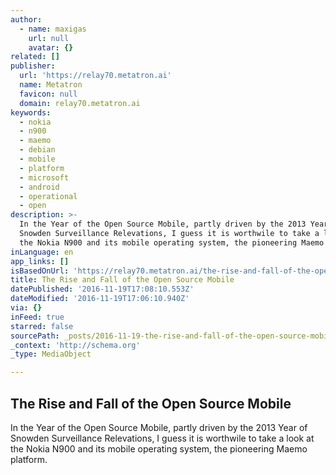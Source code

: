 ```yaml
---
author:
  - name: maxigas
    url: null
    avatar: {}
related: []
publisher:
  url: 'https://relay70.metatron.ai'
  name: Metatron
  favicon: null
  domain: relay70.metatron.ai
keywords:
  - nokia
  - n900
  - maemo
  - debian
  - mobile
  - platform
  - microsoft
  - android
  - operational
  - open
description: >-
  In the Year of the Open Source Mobile, partly driven by the 2013 Year of
  Snowden Surveillance Relevations, I guess it is worthwile to take a look at
  the Nokia N900 and its mobile operating system, the pioneering Maemo platform.
inLanguage: en
app_links: []
isBasedOnUrl: 'https://relay70.metatron.ai/the-rise-and-fall-of-the-open-source-mobile/'
title: The Rise and Fall of the Open Source Mobile
datePublished: '2016-11-19T17:08:10.553Z'
dateModified: '2016-11-19T17:06:10.940Z'
via: {}
inFeed: true
starred: false
sourcePath: _posts/2016-11-19-the-rise-and-fall-of-the-open-source-mobile.md
_context: 'http://schema.org'
_type: MediaObject

---
```

<article style=""><h1>The Rise and Fall of the Open Source Mobile</h1><p>In the Year of the Open Source Mobile, partly driven by the 2013 Year of Snowden Surveillance Relevations, I guess it is worthwile to take a look at the Nokia N900 and its mobile operating system, the pioneering Maemo platform.</p></article>